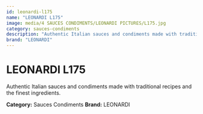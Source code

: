 ```yaml
---
id: leonardi-l175
name: "LEONARDI L175"
image: media/4 SAUCES CONDIMENTS/LEONARDI PICTURES/L175.jpg
category: sauces-condiments
description: "Authentic Italian sauces and condiments made with traditional recipes and the finest ingredients."
brand: "LEONARDI"
---
```


# LEONARDI L175

Authentic Italian sauces and condiments made with traditional recipes and the finest ingredients.

**Category:** Sauces Condiments
**Brand:** LEONARDI
